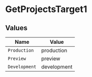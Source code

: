 # GetProjectsTarget1


## Values

| Name          | Value         |
| ------------- | ------------- |
| `Production`  | production    |
| `Preview`     | preview       |
| `Development` | development   |